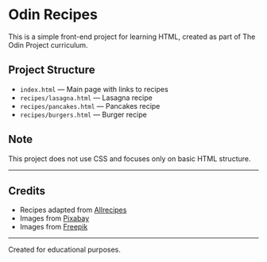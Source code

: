 # Odin Recipes

This is a simple front-end project for learning HTML, created as part of The Odin Project curriculum.

## Project Structure

- `index.html` — Main page with links to recipes
- `recipes/lasagna.html` — Lasagna recipe
- `recipes/pancakes.html` — Pancakes recipe
- `recipes/burgers.html` — Burger recipe

## Note

This project does not use CSS and focuses only on basic HTML structure.

---

## Credits

- Recipes adapted from [Allrecipes](https://www.allrecipes.com/)  
- Images from [Pixabay](https://pixabay.com)  
- Images from [Freepik](https://freepik.com)  

---
Created for educational purposes.
